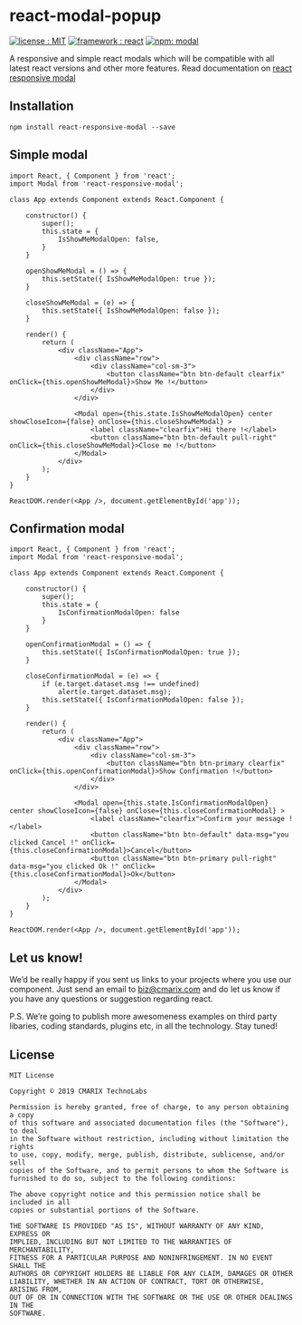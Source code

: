 # react-modal-popup #
<a target="_blank" href="LICENSE.md"><img src="https://img.shields.io/badge/licence-MIT-brightgreen.svg" alt="license : MIT"></a>
<a target="_blank" href="https://www.cmarix.com/react-js-web-development-company.html"><img src="https://img.shields.io/badge/framework-react-blue.svg" alt="framework : react"></a>
<a target="_blank" href="https://www.npmjs.com/package/react-responsive-modal"><img src="https://img.shields.io/badge/npm-modal-orange.svg" alt="npm: modal"></a>

A responsive and simple react modals which will be compatible with all latest react versions and other more features. Read documentation on <a target="_blank" href="https://react-responsive-modal.leopradel.com/">react responsive modal</a>

## Installation ##

    npm install react-responsive-modal --save

## Simple modal ##
	import React, { Component } from 'react';
	import Modal from 'react-responsive-modal';

	class App extends Component extends React.Component {

	    constructor() {
	        super();
	        this.state = {
	            IsShowMeModalOpen: false,            
	        }
	    }

	    openShowMeModal = () => {
	        this.setState({ IsShowMeModalOpen: true });
	    }
	
	    closeShowMeModal = (e) => {
	        this.setState({ IsShowMeModalOpen: false });
	    }
	
	    render() {
	        return (
	            <div className="App">
	                <div className="row">
	                    <div className="col-sm-3">
	                        <button className="btn btn-default clearfix" onClick={this.openShowMeModal}>Show Me !</button>
	                    </div>                    
	                </div>
	
	                <Modal open={this.state.IsShowMeModalOpen} center showCloseIcon={false} onClose={this.closeShowMeModal} >
	                    <label className="clearfix">Hi there !</label>
	                    <button className="btn btn-default pull-right" onClick={this.closeShowMeModal}>Close me !</button>
	                </Modal>
	            </div>
	        );
	    }
	}

	ReactDOM.render(<App />, document.getElementById('app'));

## Confirmation modal ##
	import React, { Component } from 'react';
	import Modal from 'react-responsive-modal';

	class App extends Component extends React.Component {

	    constructor() {
	        super();
	        this.state = {
	            IsConfirmationModalOpen: false
	        }
	    }
	        
	    openConfirmationModal = () => {
	        this.setState({ IsConfirmationModalOpen: true });
	    }
	
	    closeConfirmationModal = (e) => {
	        if (e.target.dataset.msg !== undefined)
	            alert(e.target.dataset.msg);
	        this.setState({ IsConfirmationModalOpen: false });
	    }
	
	    render() {
	        return (
	            <div className="App">
	                <div className="row">
	                    <div className="col-sm-3">
	                        <button className="btn btn-primary clearfix" onClick={this.openConfirmationModal}>Show Confirmation !</button>
	                    </div>                    
	                </div>
	
	                <Modal open={this.state.IsConfirmationModalOpen} center showCloseIcon={false} onClose={this.closeConfirmationModal} >
	                    <label className="clearfix">Confirm your message !</label>
	                    <button className="btn btn-default" data-msg="you clicked Cancel !" onClick={this.closeConfirmationModal}>Cancel</button>
	                    <button className="btn btn-primary pull-right" data-msg="you clicked Ok !" onClick={this.closeConfirmationModal}>Ok</button>
	                </Modal>
	            </div>
	        );
	    }
	}
	
	ReactDOM.render(<App />, document.getElementById('app'));



## Let us know! ##
We’d be really happy if you sent us links to your projects where you use our component. Just send an email to [biz@cmarix.com](mailto:biz@cmarix.com "biz@cmarix.com") and do let us know if you have any questions or suggestion regarding react.

P.S. We’re going to publish more awesomeness examples on third party libaries, coding standards, plugins etc, in all the technology. Stay tuned!

## License ##

	MIT License
	
	Copyright © 2019 CMARIX TechnoLabs
	
	Permission is hereby granted, free of charge, to any person obtaining a copy
	of this software and associated documentation files (the "Software"), to deal
	in the Software without restriction, including without limitation the rights
	to use, copy, modify, merge, publish, distribute, sublicense, and/or sell
	copies of the Software, and to permit persons to whom the Software is
	furnished to do so, subject to the following conditions:
	
	The above copyright notice and this permission notice shall be included in all
	copies or substantial portions of the Software.
	
	THE SOFTWARE IS PROVIDED "AS IS", WITHOUT WARRANTY OF ANY KIND, EXPRESS OR
	IMPLIED, INCLUDING BUT NOT LIMITED TO THE WARRANTIES OF MERCHANTABILITY,
	FITNESS FOR A PARTICULAR PURPOSE AND NONINFRINGEMENT. IN NO EVENT SHALL THE
	AUTHORS OR COPYRIGHT HOLDERS BE LIABLE FOR ANY CLAIM, DAMAGES OR OTHER
	LIABILITY, WHETHER IN AN ACTION OF CONTRACT, TORT OR OTHERWISE, ARISING FROM,
	OUT OF OR IN CONNECTION WITH THE SOFTWARE OR THE USE OR OTHER DEALINGS IN THE
	SOFTWARE.

